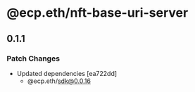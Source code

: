 # @ecp.eth/nft-base-uri-server

## 0.1.1

### Patch Changes

- Updated dependencies [ea722dd]
  - @ecp.eth/sdk@0.0.16
